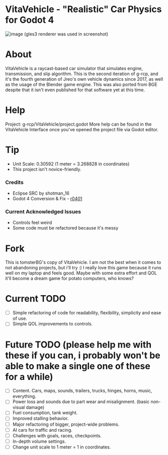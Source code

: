 # VitaVehicle - "Realistic" Car Physics for Godot 4
![image](https://github.com/jreo03/g-rcp2/assets/88580430/7bc9ad0f-bc1e-4500-8712-d5b1b93193d5)
(gles3 renderer was used in screenshot)

# About
VitaVehicle is a raycast-based car simulator that simulates engine, transmission, and slip algorithm. This is the second iteration of g-rcp, and it's the fourth generation of Jreo's own vehicle dynamics since 2017, as well as the usage of the Blender game engine. This was also ported from BGE despite that it isn't even published for that software yet at this time.

# Help
Project: g-rcp/VitaVehicle/project.godot
More help can be found in the VitaVehicle Interface once you've opened the project file via Godot editor.

# Tip
- Unit Scale: 0.30592 (1 meter = 3.268828 in coordinates)
- This project isn't novice-friendly.

### Credits
- Eclipse SRC by shotman_16
- Godot 4 Conversion & Fix - [r0401](https://github.com/r0401)

### Current Acknowledged Issues
- Controls feel weird
- Some code must be refactored because it's messy

# Fork
This is tomsterBG's copy of VitaVehicle. I am not the best when it comes to not abandoning projects, but i'll try :)
I really love this game because it runs well on my laptop and feels good. Maybe with some extra effort and QOL it'll become a dream game for potato computers, who knows?

# Current TODO
- [ ] Simple refactoring of code for readability, flexibility, simplicity and ease of use.
- [ ] Simple QOL improvements to controls.

# Future TODO (please help me with these if you can, i probably won't be able to make a single one of these for a while)
- [ ] Content. Cars, maps, sounds, trailers, trucks, hinges, horns, music, everything.
- [ ] Power loss and sounds due to part wear and misalignment. (basic non-visual damage)
- [ ] Fuel consumption, tank weight.
- [ ] Improved stalling behavior.
- [ ] Major refactoring of bigger, project-wide problems.
- [ ] AI cars for traffic and racing.
- [ ] Challenges with goals, races, checkpoints.
- [ ] In-depth volume settings.
- [ ] Change unit scale to 1 meter = 1 in coordinates.
